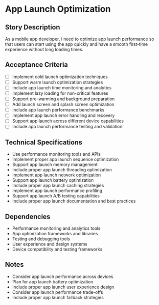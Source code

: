 # App Launch Optimization

## Story Description
As a mobile app developer, I need to optimize app launch performance so that users can start using the app quickly and have a smooth first-time experience without long loading times.

## Acceptance Criteria
- [ ] Implement cold launch optimization techniques
- [ ] Support warm launch optimization strategies
- [ ] Include app launch time monitoring and analytics
- [ ] Implement lazy loading for non-critical features
- [ ] Support pre-warming and background preparation
- [ ] Add launch screen and splash screen optimization
- [ ] Include app launch performance benchmarks
- [ ] Implement app launch error handling and recovery
- [ ] Support app launch across different device capabilities
- [ ] Include app launch performance testing and validation

## Technical Specifications
- Use performance monitoring tools and APIs
- Implement proper app launch sequence optimization
- Support app launch memory management
- Include proper app launch threading optimization
- Implement app launch network optimization
- Support app launch battery optimization
- Include proper app launch caching strategies
- Implement app launch performance profiling
- Support app launch A/B testing capabilities
- Include proper app launch documentation and best practices

## Dependencies
- Performance monitoring and analytics tools
- App optimization frameworks and libraries
- Testing and debugging tools
- User experience and design systems
- Device compatibility and testing frameworks

## Notes
- Consider app launch performance across devices
- Plan for app launch battery optimization
- Include proper app launch user experience design
- Consider app launch performance trade-offs
- Include proper app launch fallback strategies